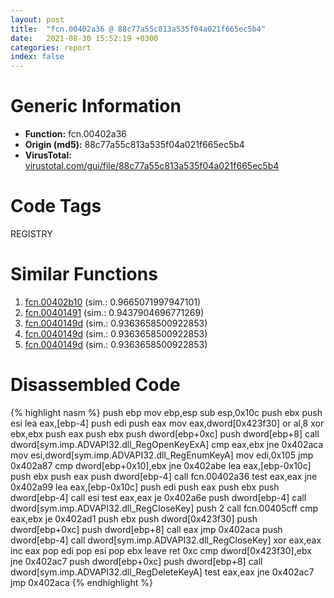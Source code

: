 ```yaml
---
layout: post
title:  "fcn.00402a36 @ 88c77a55c813a535f04a021f665ec5b4"
date:   2021-08-30 15:52:19 +0300
categories: report
index: false
---
```


# Generic Information
- **Function:** fcn.00402a36
- **Origin (md5):** 88c77a55c813a535f04a021f665ec5b4
- **VirusTotal:** [virustotal.com/gui/file/88c77a55c813a535f04a021f665ec5b4][virustotal_ref]

# Code Tags
<span class="tag" id="REGISTRY">REGISTRY</span>


# Similar Functions

1. [fcn.00402b10][similar_1_ref] (sim.: 0.9665071997947101)
2. [fcn.00401491][similar_2_ref] (sim.: 0.9437904696771269)
3. [fcn.0040149d][similar_3_ref] (sim.: 0.9363658500922853)
4. [fcn.0040149d][similar_4_ref] (sim.: 0.9363658500922853)
5. [fcn.0040149d][similar_5_ref] (sim.: 0.9363658500922853)


# Disassembled Code

{% highlight nasm %}
push ebp
mov ebp,esp
sub esp,0x10c
push ebx
push esi
lea eax,[ebp-4]
push edi
push eax
mov eax,dword[0x423f30]
or al,8
xor ebx,ebx
push eax
push ebx
push dword[ebp+0xc]
push dword[ebp+8]
call dword[sym.imp.ADVAPI32.dll_RegOpenKeyExA]
cmp eax,ebx
jne 0x402aca
mov esi,dword[sym.imp.ADVAPI32.dll_RegEnumKeyA]
mov edi,0x105
jmp 0x402a87
cmp dword[ebp+0x10],ebx
jne 0x402abe
lea eax,[ebp-0x10c]
push ebx
push eax
push dword[ebp-4]
call fcn.00402a36
test eax,eax
jne 0x402a99
lea eax,[ebp-0x10c]
push edi
push eax
push ebx
push dword[ebp-4]
call esi
test eax,eax
je 0x402a6e
push dword[ebp-4]
call dword[sym.imp.ADVAPI32.dll_RegCloseKey]
push 2
call fcn.00405cff
cmp eax,ebx
je 0x402ad1
push ebx
push dword[0x423f30]
push dword[ebp+0xc]
push dword[ebp+8]
call eax
jmp 0x402aca
push dword[ebp-4]
call dword[sym.imp.ADVAPI32.dll_RegCloseKey]
xor eax,eax
inc eax
pop edi
pop esi
pop ebx
leave
ret 0xc
cmp dword[0x423f30],ebx
jne 0x402ac7
push dword[ebp+0xc]
push dword[ebp+8]
call dword[sym.imp.ADVAPI32.dll_RegDeleteKeyA]
test eax,eax
jne 0x402ac7
jmp 0x402aca
{% endhighlight %}


[similar_1_ref]: /report/fcn.00402b10@858dbd4ce0c289ef03f5cd172ced5d27
[similar_2_ref]: /report/fcn.00401491@e1c1647e2a46cfd9190abde0e66f29f3
[similar_3_ref]: /report/fcn.0040149d@e7f0482c425f7bc9cd320f60c1cfa28c
[similar_4_ref]: /report/fcn.0040149d@dddb2d45bcd78e2cc2df460dd599efa4
[similar_5_ref]: /report/fcn.0040149d@a80355b9dc44bcf04d9725001d7455b7
[virustotal_ref]: https://www.virustotal.com/gui/file/88c77a55c813a535f04a021f665ec5b4
